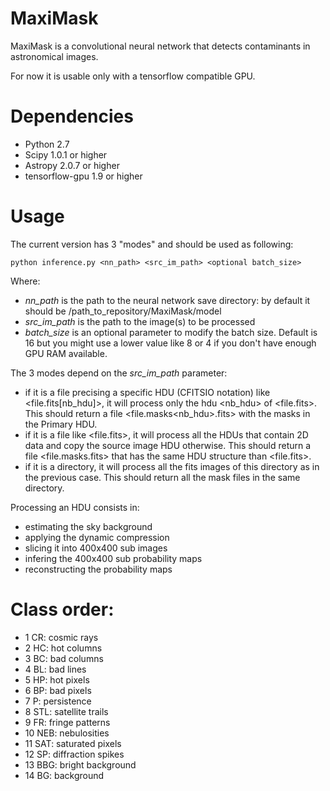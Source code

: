 # MaxiMask
MaxiMask is a convolutional neural network that detects contaminants in astronomical images.

For now it is usable only with a tensorflow compatible GPU.

# Dependencies
* Python 2.7
* Scipy 1.0.1 or higher
* Astropy 2.0.7 or higher
* tensorflow-gpu 1.9 or higher

# Usage
The current version has 3 "modes" and should be used as following:
```
python inference.py <nn_path> <src_im_path> <optional batch_size>
```
Where:
* _nn_path_ is the path to the neural network save directory: by default it should be /path_to_repository/MaxiMask/model
* _src_im_path_ is the path to the image(s) to be processed
* _batch_size_ is an optional parameter to modify the batch size. Default is 16 but you might use a lower value like 8 or 4 if you don't have enough GPU RAM available.

The 3 modes depend on the _src_im_path_ parameter:
* if it is a file precising a specific HDU (CFITSIO notation) like <file.fits[nb_hdu]>, it will process only the hdu <nb_hdu> of <file.fits>. 
This should return a file <file.masks<nb_hdu>.fits> with the masks in the Primary HDU.
* if it is a file like <file.fits>, it will process all the HDUs that contain 2D data and copy the source image HDU otherwise.
This should return a file <file.masks.fits> that has the same HDU structure than <file.fits>.
* if it is a directory, it will process all the fits images of this directory as in the previous case.
This should return all the mask files in the same directory.

Processing an HDU consists in:
* estimating the sky background
* applying the dynamic compression
* slicing it into 400x400 sub images
* infering the 400x400 sub probability maps
* reconstructing the probability maps

# Class order:
* 1 CR: cosmic rays 
* 2 HC: hot columns
* 3 BC: bad columns
* 4 BL: bad lines
* 5 HP: hot pixels
* 6 BP: bad pixels
* 7 P: persistence
* 8 STL: satellite trails
* 9 FR: fringe patterns
* 10 NEB: nebulosities
* 11 SAT: saturated pixels
* 12 SP: diffraction spikes
* 13 BBG: bright background
* 14 BG: background
